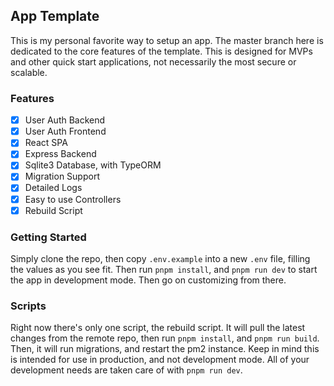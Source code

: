 ## App Template

This is my personal favorite way to setup an app. The master branch here is dedicated to the core features of the template. This is designed for MVPs and other quick start applications, not necessarily the most secure or scalable.

### Features

- [x] User Auth Backend
- [x] User Auth Frontend
- [x] React SPA
- [x] Express Backend
- [x] Sqlite3 Database, with TypeORM
- [x] Migration Support
- [x] Detailed Logs
- [x] Easy to use Controllers
- [x] Rebuild Script

### Getting Started

Simply clone the repo, then copy `.env.example` into a new `.env` file, filling the values as you see fit. Then run `pnpm install`, and `pnpm run dev` to start the app in development mode. Then go on customizing from there.

### Scripts

Right now there's only one script, the rebuild script. It will pull the latest changes from the remote repo, then run `pnpm install`, and `pnpm run build`. Then, it will run migrations, and restart the pm2 instance. Keep in mind this is intended for use in production, and not development mode. All of your development needs are taken care of with `pnpm run dev`.
